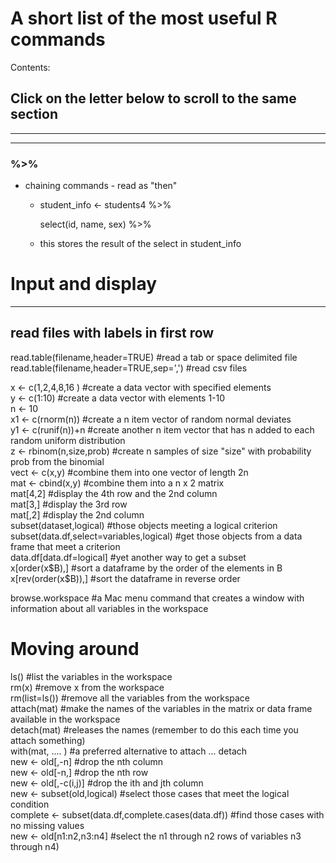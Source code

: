 # A short list of the most useful R commands

Contents:
## Click on the letter below to scroll to the same section

____
----

### %>%
+ chaining commands - read as "then"
  - student_info <- students4 %>%
  
    select(id, name, sex) %>%
  
  - this stores the result of the select in student_info


# Input and display
----
## read files with labels in first row
read.table(filename,header=TRUE)           #read a tab or space delimited file
read.table(filename,header=TRUE,sep=',')   #read csv files

x <- c(1,2,4,8,16 )  		           #create a data vector with specified elements  
y <- c(1:10)                               #create a data vector with elements 1-10  
n <- 10  
x1 <- c(rnorm(n))                          #create a n item vector of random normal deviates  
y1 <- c(runif(n))+n                        #create another n item vector that has n added to each random uniform distribution  
z <- rbinom(n,size,prob)                   #create n samples of size "size" with probability prob from the binomial  
vect <- c(x,y)                             #combine them into one vector of length 2n  
mat <- cbind(x,y)                          #combine them into a n x 2 matrix  
mat[4,2]                                   #display the 4th row and the 2nd column  
mat[3,]                                    #display the 3rd row  
mat[,2]                                    #display the 2nd column  
subset(dataset,logical)                    #those objects meeting a logical criterion  
subset(data.df,select=variables,logical)   #get those objects from a data frame that meet a criterion  
data.df[data.df=logical]                   #yet another way to get a subset  
x[order(x$B),]                             #sort a dataframe by the order of the elements in B  
x[rev(order(x$B)),]                        #sort the dataframe in reverse order  

browse.workspace			   #a Mac menu command that creates a window with information about all variables in the workspace


# Moving around  
ls()                                                  #list the variables in the workspace  
rm(x)                                                 #remove x from the workspace  
rm(list=ls())                                         #remove all the variables from the workspace  
attach(mat)                                           #make the names of the variables in the matrix or data frame available in the workspace  
detach(mat)                                           #releases the names (remember to do this each time you attach something)  
with(mat, .... )                                      #a preferred alternative to attach ... detach  
new <- old[,-n]                                       #drop the nth column  
new <- old[-n,]                                       #drop the nth row  
new <- old[,-c(i,j)]                                  #drop the ith and jth column  
new <- subset(old,logical)                            #select those cases that meet the logical condition  
complete  <-  subset(data.df,complete.cases(data.df)) #find those cases with no missing values  
new <- old[n1:n2,n3:n4]                               #select the n1 through n2 rows of variables n3 through n4)  
